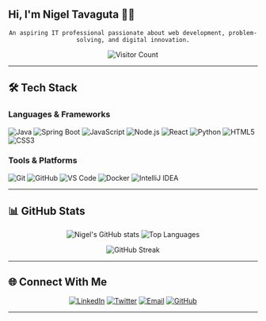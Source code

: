 ## Hi, I'm Nigel Tavaguta 👨‍💻

<div align="center">
  
`An aspiring IT professional passionate about web development, problem-solving, and digital innovation.`

![Visitor Count](https://komarev.com/ghpvc/?username=Nigeltavaguta&label=PROFILE+VIEWS&color=0e75b6&style=for-the-badge)

</div>

---

## 🛠️ Tech Stack

### Languages & Frameworks
![Java](https://img.shields.io/badge/Java-ED8B00?style=for-the-badge&logo=openjdk&logoColor=white)
![Spring Boot](https://img.shields.io/badge/Spring_Boot-6DB33F?style=for-the-badge&logo=spring-boot&logoColor=white)
![JavaScript](https://img.shields.io/badge/-JavaScript-F7DF1E?style=for-the-badge&logo=javascript&logoColor=black)
![Node.js](https://img.shields.io/badge/-Node.js-339933?style=for-the-badge&logo=node.js&logoColor=white)
![React](https://img.shields.io/badge/-React-61DAFB?style=for-the-badge&logo=react&logoColor=black)
![Python](https://img.shields.io/badge/-Python-3776AB?style=for-the-badge&logo=python&logoColor=white)
![HTML5](https://img.shields.io/badge/-HTML5-E34F26?style=for-the-badge&logo=html5&logoColor=white)
![CSS3](https://img.shields.io/badge/-CSS3-1572B6?style=for-the-badge&logo=css3&logoColor=white)

### Tools & Platforms
![Git](https://img.shields.io/badge/-Git-F05032?style=for-the-badge&logo=git&logoColor=white)
![GitHub](https://img.shields.io/badge/-GitHub-181717?style=for-the-badge&logo=github)
![VS Code](https://img.shields.io/badge/-VS_Code-007ACC?style=for-the-badge&logo=visual-studio-code)
![Docker](https://img.shields.io/badge/-Docker-2496ED?style=for-the-badge&logo=docker&logoColor=white)
![IntelliJ IDEA](https://img.shields.io/badge/IntelliJ_IDEA-000000?style=for-the-badge&logo=intellij-idea&logoColor=white)

---

## 📊 GitHub Stats

<div align="center">
  
![Nigel's GitHub stats](https://github-readme-stats.vercel.app/api?username=Nigeltavaguta&show_icons=true&theme=radical&border_color=67e8f9&bg_color=0D1117&title_color=67E8F9&icon_color=67E8F9)
![Top Languages](https://github-readme-stats.vercel.app/api/top-langs/?username=Nigeltavaguta&layout=compact&theme=radical&border_color=67e8f9&bg_color=0D1117&title_color=67E8F9)

![GitHub Streak](https://streak-stats.demolab.com?user=Nigeltavaguta&theme=radical&border=67E8F9&background=0D1117&ring=67E8F9&fire=67E8F9&currStreakNum=67E8F9)

</div>

---

## 🌐 Connect With Me

<div align="center">

[![LinkedIn](https://img.shields.io/badge/LinkedIn-0A66C2?style=for-the-badge&logo=linkedin&logoColor=white)](https://linkedin.com/in/nigel-tavaguta)
[![Twitter](https://img.shields.io/badge/Twitter-1DA1F2?style=for-the-badge&logo=twitter&logoColor=white)](https://twitter.com/NigelTavaguta)
[![Email](https://img.shields.io/badge/Email-D14836?style=for-the-badge&logo=gmail&logoColor=white)](mailto:nigeltavaguta@gmail.com)
[![GitHub](https://img.shields.io/badge/GitHub-181717?style=for-the-badge&logo=github&logoColor=white)](https://github.com/Nigeltavaguta)

</div>

---
